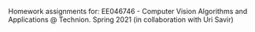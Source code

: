 Homework assignments for: 
EE046746 - Computer Vision Algorithms and Applications @ Technion.
Spring 2021
(in collaboration with Uri Savir)

